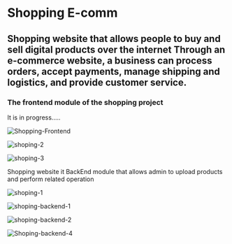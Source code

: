 # Shopping E-comm
## Shopping  website that allows people to buy and sell digital products over the internet Through an e-commerce website, a business can process orders, accept payments, manage shipping and logistics, and provide customer service.


### The frontend module of the shopping project
It is in progress.....

![Shopping-Frontend](https://user-images.githubusercontent.com/93510831/209320247-8ec8bd5d-f9cd-4342-9725-fb7a4c790ffb.png)


![shoping-2](https://user-images.githubusercontent.com/93510831/209321471-090ed107-24c9-4afd-a53c-d2facee05e2b.png)


![shoping-3](https://user-images.githubusercontent.com/93510831/209321662-2c65d395-2591-418e-86e6-a999a54a3e27.png)









Shopping  website  it BackEnd module that allows admin  to upload products and perform related operation


![shoping-1](https://user-images.githubusercontent.com/93510831/209322917-7956ab31-9407-4aab-ad72-046b6790a432.png)

![shoping-backend-1](https://user-images.githubusercontent.com/93510831/209323337-24624185-3634-4c4b-818a-a20296138822.png)

![shoping-backend-2](https://user-images.githubusercontent.com/93510831/209323419-f2aac8e1-7e44-487e-a4ea-ced99babd0b5.png)

![Shoping-backend-4](https://user-images.githubusercontent.com/93510831/209323549-0b4e3a51-75a4-45cf-b5e2-40b9585eb7dd.png)




